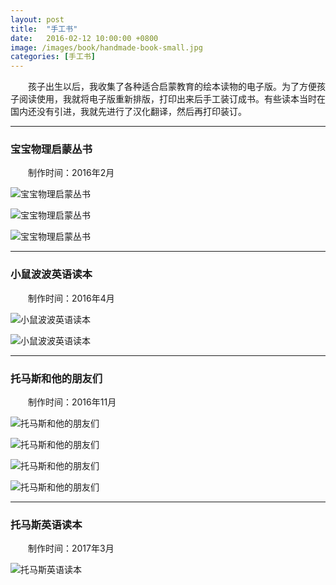 ```yaml
---
layout: post
title:  "手工书"
date:   2016-02-12 10:00:00 +0800
image: /images/book/handmade-book-small.jpg
categories: [手工书]
---
```


　　孩子出生以后，我收集了各种适合启蒙教育的绘本读物的电子版。为了方便孩子阅读使用，我就将电子版重新排版，打印出来后手工装订成书。有些读本当时在国内还没有引进，我就先进行了汉化翻译，然后再打印装订。

------

<h3>宝宝物理启蒙丛书</h3>

　　制作时间：2016年2月

![宝宝物理启蒙丛书]({{site.baseurl}}/images/book/20160212宝宝物理启蒙丛书-1.jpg)

![宝宝物理启蒙丛书]({{site.baseurl}}/images/book/20160212宝宝物理启蒙丛书-2.jpg)

![宝宝物理启蒙丛书]({{site.baseurl}}/images/book/20160212宝宝物理启蒙丛书-3.jpg)

------

<h3>小鼠波波英语读本</h3>

　　制作时间：2016年4月

![小鼠波波英语读本]({{site.baseurl}}/images/book/20160415小鼠波波英语读本手工书-1.jpg)

![小鼠波波英语读本]({{site.baseurl}}/images/book/20160415小鼠波波英语读本手工书-2.jpg)

------

<h3>托马斯和他的朋友们</h3>

　　制作时间：2016年11月

![托马斯和他的朋友们]({{site.baseurl}}/images/book/20161102托马斯和他的朋友们-1.jpg)

![托马斯和他的朋友们]({{site.baseurl}}/images/book/20161102托马斯和他的朋友们-3.jpg)

![托马斯和他的朋友们]({{site.baseurl}}/images/book/20161102托马斯和他的朋友们-4.jpg)

![托马斯和他的朋友们]({{site.baseurl}}/images/book/20161102托马斯和他的朋友们-5.jpg)

------

<h3>托马斯英语读本</h3>

　　制作时间：2017年3月

![托马斯英语读本]({{site.baseurl}}/images/book/20170306托马斯英语读本手工书.jpg)